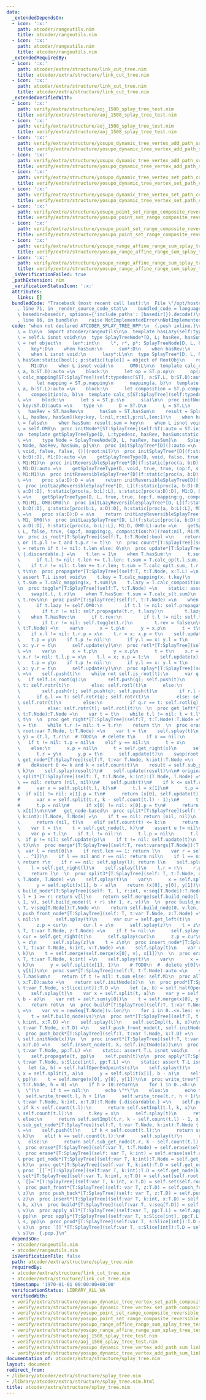 ```yaml
---
data:
  _extendedDependsOn:
  - icon: ':x:'
    path: atcoder/rangeutils.nim
    title: atcoder/rangeutils.nim
  - icon: ':x:'
    path: atcoder/rangeutils.nim
    title: atcoder/rangeutils.nim
  _extendedRequiredBy:
  - icon: ':x:'
    path: atcoder/extra/structure/link_cut_tree.nim
    title: atcoder/extra/structure/link_cut_tree.nim
  - icon: ':x:'
    path: atcoder/extra/structure/link_cut_tree.nim
    title: atcoder/extra/structure/link_cut_tree.nim
  _extendedVerifiedWith:
  - icon: ':x:'
    path: verify/extra/structure/aoj_1508_splay_tree_test.nim
    title: verify/extra/structure/aoj_1508_splay_tree_test.nim
  - icon: ':x:'
    path: verify/extra/structure/aoj_1508_splay_tree_test.nim
    title: verify/extra/structure/aoj_1508_splay_tree_test.nim
  - icon: ':x:'
    path: verify/extra/structure/yosupo_dynamic_tree_vertex_add_path_sum_link_cut_tree_test.nim
    title: verify/extra/structure/yosupo_dynamic_tree_vertex_add_path_sum_link_cut_tree_test.nim
  - icon: ':x:'
    path: verify/extra/structure/yosupo_dynamic_tree_vertex_add_path_sum_link_cut_tree_test.nim
    title: verify/extra/structure/yosupo_dynamic_tree_vertex_add_path_sum_link_cut_tree_test.nim
  - icon: ':x:'
    path: verify/extra/structure/yosupo_dynamic_tree_vertex_set_path_composite_link_cut_tree_test.nim
    title: verify/extra/structure/yosupo_dynamic_tree_vertex_set_path_composite_link_cut_tree_test.nim
  - icon: ':x:'
    path: verify/extra/structure/yosupo_dynamic_tree_vertex_set_path_composite_link_cut_tree_test.nim
    title: verify/extra/structure/yosupo_dynamic_tree_vertex_set_path_composite_link_cut_tree_test.nim
  - icon: ':x:'
    path: verify/extra/structure/yosupo_point_set_range_composite_reversible_splay_tree_test.nim
    title: verify/extra/structure/yosupo_point_set_range_composite_reversible_splay_tree_test.nim
  - icon: ':x:'
    path: verify/extra/structure/yosupo_point_set_range_composite_reversible_splay_tree_test.nim
    title: verify/extra/structure/yosupo_point_set_range_composite_reversible_splay_tree_test.nim
  - icon: ':x:'
    path: verify/extra/structure/yosupo_range_affine_range_sum_splay_tree_test.nim
    title: verify/extra/structure/yosupo_range_affine_range_sum_splay_tree_test.nim
  - icon: ':x:'
    path: verify/extra/structure/yosupo_range_affine_range_sum_splay_tree_test.nim
    title: verify/extra/structure/yosupo_range_affine_range_sum_splay_tree_test.nim
  _isVerificationFailed: true
  _pathExtension: nim
  _verificationStatusIcon: ':x:'
  attributes:
    links: []
  bundledCode: "Traceback (most recent call last):\n  File \"/opt/hostedtoolcache/Python/3.9.6/x64/lib/python3.9/site-packages/onlinejudge_verify/documentation/build.py\"\
    , line 71, in _render_source_code_stat\n    bundled_code = language.bundle(stat.path,\
    \ basedir=basedir, options={'include_paths': [basedir]}).decode()\n  File \"/opt/hostedtoolcache/Python/3.9.6/x64/lib/python3.9/site-packages/onlinejudge_verify/languages/nim.py\"\
    , line 86, in bundle\n    raise NotImplementedError\nNotImplementedError\n"
  code: "when not declared ATCODER_SPLAY_TREE_HPP:\n  {.push inline.}\n  const ATCODER_SPLAY_TREE_HPP*\
    \ = 1\n\n  import atcoder/rangeutils\n\n  template hasLazy(self:typedesc):bool\
    \ = self.L isnot void\n\n  type SplayTreeNode*[D, L; hasRev, hasSum:static[bool]]\
    \ = ref object\n    len*:int\n    l*, r*, p*: SplayTreeNode[D, L, hasRev, hasSum]\n\
    \    key*:D\n    when hasSum:\n      sum*:D\n    when hasRev:\n      rev*:bool\n\
    \    when L isnot void:\n      lazy*:L\n\n  type SplayTree*[D, L, Node; hasRev,\
    \ hasSum:static[bool]; p:static[tuple]] = object of RootObj\n    root*:Node\n\
    \    M1:D\n    when L isnot void:\n      OM0:L\n\n  template calc_op[ST:SplayTree](self:typedesc[ST],\
    \ a, b:ST.D):auto =\n    block:\n      let op = ST.p.op\n      op(a, b)\n  template\
    \ calc_mapping[ST:SplayTree](self:typedesc[ST], a:ST.L, b:ST.D):auto =\n    block:\n\
    \      let mapping = ST.p.mapping\n      mapping(a, b)\n  template calc_composition[ST:SplayTree](self:typedesc[ST],\
    \ a, b:ST.L):auto =\n    block:\n      let composition = ST.p.composition\n  \
    \    composition(a, b)\n  template calc_s[ST:SplayTree](self:typedesc[ST], a:ST.D):auto\
    \ =\n    block:\n      let s = ST.p.s\n      s(a)\n\n  proc initNode*[ST:SplayTree](self:ST,\
    \ key:ST.D):auto =\n    type \n      D = ST.D\n      L = ST.L\n    const\n   \
    \   hasRev = ST.hasRev\n      hasSum = ST.hasSum\n    result = SplayTreeNode[D,\
    \ L, hasRev, hasSum](key:key, l:nil,r:nil,p:nil,len:1)\n    when hasRev: result.rev\
    \ = false\n    when hasSum: result.sum = key\n    when L isnot void: result.lazy\
    \ = self.OM0\n  proc initNode*[ST:SplayTree](self:ST):auto = ST.initNode(ST.D(0))\n\
    \n  template getSplayTreeType(D, L:typedesc, hasRev, hasSum:static[bool]; p:static[tuple]):typedesc\
    \ =\n    type Node = SplayTreeNode[D, L, hasRev, hasSum]\n    SplayTree[D, L,\
    \ Node, hasRev, hasSum, p]\n\n  proc initSplayTree*[D]():auto =\n    getSplayTreeType(D,\
    \ void, false, false, ())(root:nil)\n  proc initSplayTree*[D](f:static[proc(a,\
    \ b:D):D], M1:D):auto =\n    getSplayTreeType(D, void, false, true, (op:f))(root:nil,\
    \ M1:M1)\n  proc initReversibleSplayTree*[D](f:static[proc(a, b:D):D], s:static[proc(a:D):D],\
    \ M1:D):auto =\n    getSplayTreeType(D, void, true, true, (op:f, s:s))(root:nil,\
    \ M1:M1)\n  proc initReversibleSplayTree*[D](f:static[proc(a, b:D):D], M1:D):auto\
    \ =\n    proc s(a:D):D = a\n    return initReversibleSplayTree[D](f, s, M1)\n\
    \  proc initLazyReversibleSplayTree*[D, L](f:static[proc(a, b:D):D], g:static[proc(b:L,\
    \ a:D):D], h:static[proc(a, b:L):L], s:static[proc(a:D):D], M1:D, OM0:L):auto\
    \ =\n    getSplayTreeType(D, L, true, true, (op:f, mapping:g, composition:h, s:s))(root:nil,\
    \ M1:M1, OM0:OM0)\n  proc initLazyReversibleSplayTree*[D, L](f:static[proc(a,\
    \ b:D):D], g:static[proc(b:L, a:D):D], h:static[proc(a, b:L):L], M1:D, OM0:L):auto\
    \ =\n    proc s(a:D):D = a\n    return initLazyReversibleSplayTree(f, g, h, s,\
    \ M1, OM0)\n  proc initLazySplayTree*[D, L](f:static[proc(a, b:D):D], g:static[proc(b:L,\
    \ a:D):D], h:static[proc(a, b:L):L], M1:D, OM0:L):auto =\n    getSplayTreeType(D,\
    \ L, false, true, (op:f, mapping:g, composition:h))(root:nil, M1:M1, OM0:OM0)\n\
    \n  proc is_root*[T:SplayTree](self:T, t:T.Node):bool =\n    return t.p == nil\
    \ or (t.p.l != t and t.p.r != t)\n  \n  proc count*[T:SplayTree](self:T, t:T.Node):int\
    \ = return if t != nil: t.len else: 0\n\n  proc update*[T:SplayTree](self:T, t:T.Node):auto\
    \ {.discardable.} =\n    t.len = 1\n    when T.hasSum:\n      t.sum = t.key\n\
    \      if t.l != nil: t.len += t.l.len; t.sum = T.calc_op(t.l.sum, t.sum)\n  \
    \    if t.r != nil: t.len += t.r.len; t.sum = T.calc_op(t.sum, t.r.sum)\n    return\
    \ t\n\n  proc propagate*[T:SplayTree](self:T, t:T.Node, x:T.L) =\n    static:\
    \ assert T.L isnot void\n    t.key = T.calc_mapping(x, t.key)\n    when T.hasSum:\
    \ t.sum = T.calc_mapping(x, t.sum)\n    t.lazy = T.calc_composition(x, t.lazy)\n\
    \n  proc toggle*[T:SplayTree](self:T, t:T.Node) =\n    static: assert T.hasRev\n\
    \    swap(t.l, t.r)\n    when T.hasSum: t.sum = T.calc_s(t.sum)\n    t.rev = not\
    \ t.rev\n\n  proc push*[T:SplayTree](self:T, t:T.Node) =\n    when T.hasLazy:\n\
    \      if t.lazy != self.OM0:\n        if t.l != nil: self.propagate(t.l, t.lazy)\n\
    \        if t.r != nil: self.propagate(t.r, t.lazy)\n        t.lazy = self.OM0\n\
    \    when T.hasRev:\n      if t.rev:\n        if t.l != nil: self.toggle(t.l)\n\
    \        if t.r != nil: self.toggle(t.r)\n        t.rev = false\n\n  proc rotr*[T:SplayTree](self:T,\
    \ t:T.Node) =\n    var\n      x = t.p\n      y = x.p\n      t = t\n    x.l = t.r\n\
    \    if x.l != nil: t.r.p = x\n    t.r = x; x.p = t\n    self.update(x); self.update(t)\n\
    \    t.p = y\n    if t.p != nil:\n      if y.l == x: y.l = t\n      if y.r ==\
    \ x: y.r = t\n      self.update(y)\n\n  proc rotl*[T:SplayTree](self:T, t:T.Node)\
    \ =\n    var\n      x = t.p\n      y = x.p\n      t = t\n    x.r = t.l\n    if\
    \ x.r != nil: t.l.p = x\n    t.l = x; x.p = t;\n    self.update(x);self.update(t)\n\
    \    t.p = y\n    if t.p != nil:\n      if y.l == x: y.l = t\n      if y.r ==\
    \ x: y.r = t\n      self.update(y)\n\n  proc splay*[T:SplayTree](self:T, t:T.Node)\
    \ =\n    self.push(t)\n    while not self.is_root(t):\n      var q = t.p\n   \
    \   if self.is_root(q):\n        self.push(q); self.push(t)\n        if q.l ==\
    \ t: self.rotr(t)\n        else: self.rotl(t)\n      else:\n        var r = q.p\n\
    \        self.push(r); self.push(q); self.push(t)\n        if r.l == q:\n    \
    \      if q.l == t: self.rotr(q); self.rotr(t)\n          else: self.rotl(t);\
    \ self.rotr(t)\n        else:\n          if q.r == t: self.rotl(q); self.rotl(t)\n\
    \          else: self.rotr(t); self.rotl(t)\n  \n  proc get_left*[T:SplayTree](self:T,\
    \ t:T.Node):T.Node =\n    var t = t\n    while t.l != nil: t = t.l\n    return\
    \ t\n  \n  proc get_right*[T:SplayTree](self:T, t:T.Node):T.Node =\n    var t\
    \ = t\n    while t.r != nil: t = t.r\n    return t\n  \n  proc erase*[T:SplayTree](self:T,\
    \ root:var T.Node, t:T.Node) =\n    var t = t\n    self.splay(t)\n    var (x,\
    \ y) = (t.l, t.r)\n  # TODO\n  # delete t\n    if x == nil:\n      t = y\n   \
    \   if t != nil: t.p = nil\n    elif y == nil:\n      t = x\n      t.p = nil\n\
    \    else:\n      x.p = nil\n      t = self.get_right(x)\n      self.splay(t)\n\
    \      t.r = y\n      y.p = t\n      self.update(t)\n    swap(root, t)\n\n  proc\
    \ get_node*[T:SplayTree](self:T, t:var T.Node, k:int):T.Node =\n    self.splay(t)\n\
    #    doAssert 0 <= k and k < self.count(t)\n    result = self.sub_get_node(t,\
    \ k)\n    self.splay(result)\n#    self.update(result)\n\n# original\n#  proc\
    \ split*[T:SplayTree](self: T, t:T.Node, k:int):(T.Node, T.Node) =\n#    if t\
    \ == nil: return (nil, nil)\n#    self.push(t)\n#    if k <= self.count(t.l):\n\
    #      var x = self.split(t.l, k)\n#      t.l = x[1]\n#      t.p = nil\n#    \
    \  if x[1] != nil: x[1].p = t\n#      return (x[0], self.update(t))\n#    else:\n\
    #      var x = self.split(t.r, k - self.count(t.l) - 1);\n#      t.r = x[0]\n\
    #      t.p = nil\n#      if x[0] != nil: x[0].p = t\n#      return (self.update(t),\
    \ x[1])\n\n\n#   get_node-based\n  proc split*[T:SplayTree](self: T, t:T.Node,\
    \ k:int):(T.Node, T.Node) =\n    if t == nil: return (nil, nil)\n    if k < 0:\n\
    \      return (nil, t)\n    elif self.count(t) <= k:\n      return (t, nil)\n\
    \    var t = t\n    t = self.get_node(t, k)\n#    assert u != nil\n    self.splay(t)\n\
    \    var p = t.l\n    if t.l != nil:\n      t.l.p = nil\n      t.l = nil\n#  \
    \  if p != nil: self.update(p)\n    if t != nil: self.update(t)\n    return (p,\
    \ t)\n\n  proc merge*[T:SplayTree](self:T, rest:varargs[T.Node]):T.Node =\n  \
    \  var l = rest[0]\n    if rest.len == 1: return l\n    var r = self.merge(rest[1\
    \ .. ^1])\n    if l == nil and r == nil: return nil\n    if l == nil: self.splay(r);\
    \ return r\n    if r == nil: self.splay(l); return l\n    self.splay(l); self.splay(r)\n\
    \    l = self.get_right(l)\n    self.splay(l)\n    l.r = r\n    r.p = l\n    self.update(l)\n\
    \    return l\n  \n  proc split3*[T:SplayTree](self: T, t:T.Node, a, b:int):(T.Node,\
    \ T.Node, T.Node) =\n    self.splay(t)\n    var\n      x = self.split(t, a)\n\
    \      y = self.split(x[1], b - a)\n    return (x[0], y[0], y[1])\n  \n  proc\
    \ build_node*[T:SplayTree](self: T, l, r:int, v:seq[T.Node]):T.Node =\n    if\
    \ l + 1 >= r: return v[l]\n    return self.merge(self.build_node(l, (l + r) shr\
    \ 1, v), self.build_node((l + r) shr 1, r, v))\n  \n  proc build_node*[T:SplayTree](self:\
    \ T, v:seq[T.Node]):T.Node =\n    return self.build_node(0, v.len, v)\n  \n  proc\
    \ push_front_node*[T:SplayTree](self: T, t:var T.Node, z:T.Node) =\n    if t !=\
    \ nil:\n      self.splay(t)\n      var cur = self.get_left(t)\n      self.splay(cur)\n\
    \      z.p = cur\n      cur.l = z\n      self.splay(z)\n    t = z\n\n  proc push_back_node*[T:SplayTree](self:\
    \ T, t:var T.Node, z:T.Node) =\n    if t != nil:\n      self.splay(t)\n      var\
    \ cur = self.get_right(t)\n      self.splay(cur)\n      z.p = cur\n      cur.r\
    \ = z\n      self.splay(z)\n    t = z\n\n  proc insert_node*[T:SplayTree](self:\
    \ T, t:var T.Node, k:int, v:T.Node) =\n    self.splay(t)\n    var x = self.split(t,\
    \ k)\n    t = self.merge(self.merge(x[0], v), x[1])\n  \n  proc erase*[T:SplayTree](self:\
    \ T, t:var T.Node, k:int) =\n    self.splay(t)\n    var\n      x = self.split(t,\
    \ k)\n      y = self.split(x[1], 1)\n    # TODO\n  #  delete y[0]\n    t = self.merge(x[0],\
    \ y[1])\n\n  proc sum*[T:SplayTree](self:T, t:T.Node):auto =\n    static: assert\
    \ T.hasSum\n    return if t != nil: t.sum else: self.M1\n  proc alloc*[T:SplayTree](self:T,\
    \ x:T.D):auto =\n    return self.initNode(x)\n  \n  proc prod*[T:SplayTree](self:T,\
    \ t:var T.Node, s:Slice[int]):T.D =\n    let (a, b) = self.halfOpenEndpoints(s)\n\
    \    self.splay(t)\n    var x = self.split(t, a)\n    var y = self.split(x[1],\
    \ b - a)\n    var ret = self.sum(y[0])\n    t = self.merge(x[0], y[0], y[1])\n\
    \    return ret\n  \n  proc build*[T:SplayTree](self:T, t:var T.Node, v:seq[T.D])\
    \ =\n    var vs = newSeq[T.Node](v.len)\n    for i in 0..<v.len: vs[i] = self.initNode(v[i])\n\
    \    t = self.build_node(vs)\n\n  proc set*[T:SplayTree](self:T, t:var T.Node,\
    \ k:int, x:T.D) =\n    self.splay(t)\n    self.setImpl(t, k, x)\n\n  proc push_front*[T:SplayTree](self:T,\
    \ t:var T.Node, x:T.D) =\n    self.push_front_node(t, self.initNode(x))\n  \n\
    \  proc push_back*[T:SplayTree](self:T, t:var T.Node, x:T.D) =\n    self.push_back_node(t,\
    \ self.initNode(x))\n  \n  proc insert*[T:SplayTree](self:T, t:var T.Node, k:int,\
    \ x:T.D) =\n    self.insert_node(t, k, self.initNode(x))\n\n  proc apply_all*[T:SplayTree](self:T,\
    \ t:var T.Node, pp:T.L) =\n    static: assert T.L isnot void\n    self.splay(t)\n\
    \    self.propagate(t, pp)\n    self.push(t)\n\n  proc apply*[T:SplayTree](self:T,\
    \ t:var T.Node, s:Slice[int], pp:T.L) =\n    static: assert T.L isnot void\n \
    \   let (a, b) = self.halfOpenEndpoints(s)\n    self.splay(t)\n    var\n     \
    \ x = self.split(t, a)\n      y = self.split(x[1], b - a)\n    self.apply_all(y[0],\
    \ pp)\n    t = self.merge(x[0], y[0], y[1])\n\n  proc write_tree*[T:SplayTree](self:T,\
    \ t:T.Node, h = 0) =\n    if h > 10:return\n    for i in 0..<h:\n      stdout.write(\"\
    \  \")\n    if t == nil:\n      echo \"*\"\n    else:\n      echo t.key\n    \
    \  self.write_tree(t.l, h + 1)\n      self.write_tree(t.r, h + 1)\n\n  proc setImpl*[T:SplayTree](self:T,\
    \ t:var T.Node, k:int, x:T.D):T.Node {.discardable.} =\n    self.push(t)\n   \
    \ if k < self.count(t.l):\n      return self.setImpl(t.l, k, x)\n    elif k ==\
    \ self.count(t.l):\n      t.key = x\n      self.splay(t)\n      return t\n   \
    \ else:\n      return self.setImpl(t.r, k - self.count(t.l) - 1, x)\n\n  proc\
    \ sub_get_node*[T:SplayTree](self:T, t:var T.Node, k:int):T.Node {.discardable.}\
    \ =\n    self.push(t)\n    if k < self.count(t.l):\n      return self.sub_get_node(t.l,\
    \ k)\n    elif k == self.count(t.l):\n#      self.splay(t)\n      return t\n \
    \   else:\n      return self.sub_get_node(t.r, k - self.count(t.l) - 1)\n\n\n\
    \  proc erase*[T:SplayTree](self:var T, t:T.Node) = self.erase(self.root, t)\n\
    \  proc erase*[T:SplayTree](self: var T, k:int) = self.erase(self.root, k)\n \
    \ proc get_node*[T:SplayTree](self:var T, k:int):T.Node = self.get_node(self.root,\
    \ k)\n  proc get*[T:SplayTree](self:var T, k:int):T.D = self.get_node(k).D\n \
    \ proc `[]`*[T:SplayTree](self:var T, k:int):T.D = self.get_node(k).D\n  proc\
    \ set*[T:SplayTree](self:var T, k:int, x:T.D) = self.set(self.root, k, x)\n  proc\
    \ `[]=`*[T:SplayTree](self:var T, k:int, x:T.D) = self.set(self.root, k, x)\n\
    \  proc push_front*[T:SplayTree](self: var T, z:T.D) = self.push_front(self.root,\
    \ z)\n  proc push_back*[T:SplayTree](self: var T, z:T.D) = self.push_back(self.root,\
    \ z)\n  proc insert*[T:SplayTree](self:var T, k:int, x:T.D) = self.insert(self.root,\
    \ k, x)\n  proc build*[T:SplayTree](self:var T, v:seq[T.D]) = self.build(self.root,\
    \ v)\n  proc apply_all*[T:SplayTree](self:var T, pp:T.L) = self.apply_all(self.root,\
    \ pp)\n  proc apply*[T:SplayTree](self:var T, s:Slice[int], pp:T.L) = self.apply(self.root,\
    \ s, pp)\n  proc prod*[T:SplayTree](self:var T, s:Slice[int]):T.D = self.prod(self.root,\
    \ s)\n  proc `[]`*[T:SplayTree](self:var T, s:Slice[int]):T.D = self.prod(self.root,\
    \ s)\n  {.pop.}\n"
  dependsOn:
  - atcoder/rangeutils.nim
  - atcoder/rangeutils.nim
  isVerificationFile: false
  path: atcoder/extra/structure/splay_tree.nim
  requiredBy:
  - atcoder/extra/structure/link_cut_tree.nim
  - atcoder/extra/structure/link_cut_tree.nim
  timestamp: '1970-01-01 00:00:00+00:00'
  verificationStatus: LIBRARY_ALL_WA
  verifiedWith:
  - verify/extra/structure/yosupo_dynamic_tree_vertex_set_path_composite_link_cut_tree_test.nim
  - verify/extra/structure/yosupo_dynamic_tree_vertex_set_path_composite_link_cut_tree_test.nim
  - verify/extra/structure/yosupo_point_set_range_composite_reversible_splay_tree_test.nim
  - verify/extra/structure/yosupo_point_set_range_composite_reversible_splay_tree_test.nim
  - verify/extra/structure/yosupo_range_affine_range_sum_splay_tree_test.nim
  - verify/extra/structure/yosupo_range_affine_range_sum_splay_tree_test.nim
  - verify/extra/structure/aoj_1508_splay_tree_test.nim
  - verify/extra/structure/aoj_1508_splay_tree_test.nim
  - verify/extra/structure/yosupo_dynamic_tree_vertex_add_path_sum_link_cut_tree_test.nim
  - verify/extra/structure/yosupo_dynamic_tree_vertex_add_path_sum_link_cut_tree_test.nim
documentation_of: atcoder/extra/structure/splay_tree.nim
layout: document
redirect_from:
- /library/atcoder/extra/structure/splay_tree.nim
- /library/atcoder/extra/structure/splay_tree.nim.html
title: atcoder/extra/structure/splay_tree.nim
---
```

